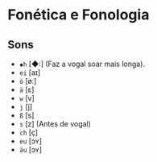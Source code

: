 # Fonética e Fonologia

## Sons

-   `◆h` [◆:] (Faz a vogal soar mais longa).
-   `ei` [aɪ]
-   `ö` [øː]
-   `ä` [ɛ]
-   `w` [v]
-   `j` [j]
-   `ß` [s]
-   `s` [z] (Antes de vogal)
-   `ch` [ç]
-   `eu` [ɔʏ]
-   `äu` [ɔʏ]
